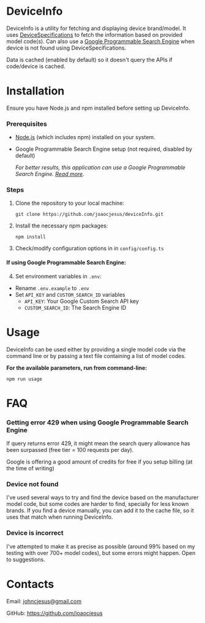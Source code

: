 # DeviceInfo

DeviceInfo is a utility for fetching and displaying device brand/model.
It uses [DeviceSpecifications](https://www.devicespecifications.com) to fetch the information based on provided model code(s).
Can also use a [Google Programmable Search Engine](https://support.google.com/programmable-search) when device is not found using DeviceSpecifications.

Data is cached (enabled by default) so it doesn't query the APIs if code/device is cached.

# Installation
Ensure you have Node.js and npm installed before setting up DeviceInfo.

### Prerequisites

- [Node.js](https://nodejs.org/en/download/) (which includes npm) installed on your system.
- Google Programmable Search Engine setup (not required, disabled by default)

   *For better results, this application can use a Google Programmable Search Engine. [Read more](https://support.google.com/programmable-search/answer/4513751).*

### Steps

1. Clone the repository to your local machine:
   ```
   git clone https://github.com/joaocjesus/deviceInfo.git
   ```
2. Install the necessary npm packages:
   ```
   npm install
   ```
3. Check/modify configuration options in in `config/config.ts`


#### If using Google Programmable Search Engine:

4. Set environment variables in `.env`:
- Rename `.env.example` to `.env`
- Set `API_KEY` and `CUSTOM_SEARCH_ID` variables
   - `API_KEY`: Your Google Custom Search API key
   - `CUSTOM_SEARCH_ID`: The Search Engine ID


# Usage
DeviceInfo can be used either by providing a single model code via the command line or by passing a text file containing a list of model codes.

**For the available parameters, run from command-line:**
```
npm run usage
```

# FAQ

### Getting error 429 when using Google Programmable Search Engine
   
If query returns error 429, it might mean the search query allowance has been surpassed (free tier = 100 requests per day).

Google is offering a good amount of credits for free if you setup billing (at the time of writing)

### Device not found

I've used several ways to try and find the device based on the manufacturer model code, but some codes are harder to find, specially for less known brands.
If you find a device manually, you can add it to the cache file, so it uses that match when running DeviceInfo.

### Device is incorrect

I've attempted to make it as precise as possible (around 99% based on my testing with over 700+ model codes), but some errors might happen. Open to suggestions.

# Contacts

Email: johncjesus@gmail.com

GitHub: https://github.com/joaocjesus
